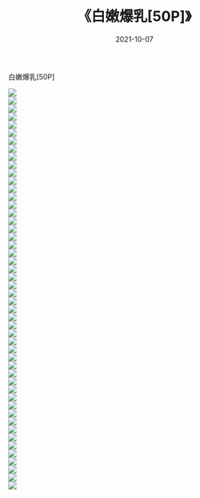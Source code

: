 ﻿---
layout: post
title:  《白嫩爆乳[50P]》
date:   2021-10-07
img: http://pic.660000.xyz/1:/性感/2021/白嫩爆乳[50P]/000.jpg
categories: [美女, 清纯, 唯美]
---

白嫩爆乳[50P]

  ![](http://pic.660000.xyz/1:/性感/2021/白嫩爆乳[50P]/001.jpg) <br> ![](http://pic.660000.xyz/1:/性感/2021/白嫩爆乳[50P]/002.jpg) <br> ![](http://pic.660000.xyz/1:/性感/2021/白嫩爆乳[50P]/003.jpg) <br> ![](http://pic.660000.xyz/1:/性感/2021/白嫩爆乳[50P]/004.jpg) <br> ![](http://pic.660000.xyz/1:/性感/2021/白嫩爆乳[50P]/005.jpg) <br> ![](http://pic.660000.xyz/1:/性感/2021/白嫩爆乳[50P]/006.jpg) <br> ![](http://pic.660000.xyz/1:/性感/2021/白嫩爆乳[50P]/007.jpg) <br> ![](http://pic.660000.xyz/1:/性感/2021/白嫩爆乳[50P]/008.jpg) <br> ![](http://pic.660000.xyz/1:/性感/2021/白嫩爆乳[50P]/009.jpg) <br> ![](http://pic.660000.xyz/1:/性感/2021/白嫩爆乳[50P]/010.jpg) <br> ![](http://pic.660000.xyz/1:/性感/2021/白嫩爆乳[50P]/011.jpg) <br> ![](http://pic.660000.xyz/1:/性感/2021/白嫩爆乳[50P]/012.jpg) <br> ![](http://pic.660000.xyz/1:/性感/2021/白嫩爆乳[50P]/013.jpg) <br> ![](http://pic.660000.xyz/1:/性感/2021/白嫩爆乳[50P]/014.jpg) <br> ![](http://pic.660000.xyz/1:/性感/2021/白嫩爆乳[50P]/015.jpg) <br> ![](http://pic.660000.xyz/1:/性感/2021/白嫩爆乳[50P]/016.jpg) <br> ![](http://pic.660000.xyz/1:/性感/2021/白嫩爆乳[50P]/017.jpg) <br> ![](http://pic.660000.xyz/1:/性感/2021/白嫩爆乳[50P]/018.jpg) <br> ![](http://pic.660000.xyz/1:/性感/2021/白嫩爆乳[50P]/019.jpg) <br> ![](http://pic.660000.xyz/1:/性感/2021/白嫩爆乳[50P]/020.jpg) <br> ![](http://pic.660000.xyz/1:/性感/2021/白嫩爆乳[50P]/021.jpg) <br> ![](http://pic.660000.xyz/1:/性感/2021/白嫩爆乳[50P]/022.jpg) <br> ![](http://pic.660000.xyz/1:/性感/2021/白嫩爆乳[50P]/023.jpg) <br> ![](http://pic.660000.xyz/1:/性感/2021/白嫩爆乳[50P]/024.jpg) <br> ![](http://pic.660000.xyz/1:/性感/2021/白嫩爆乳[50P]/025.jpg) <br> ![](http://pic.660000.xyz/1:/性感/2021/白嫩爆乳[50P]/026.jpg) <br> ![](http://pic.660000.xyz/1:/性感/2021/白嫩爆乳[50P]/027.jpg) <br> ![](http://pic.660000.xyz/1:/性感/2021/白嫩爆乳[50P]/028.jpg) <br> ![](http://pic.660000.xyz/1:/性感/2021/白嫩爆乳[50P]/029.jpg) <br> ![](http://pic.660000.xyz/1:/性感/2021/白嫩爆乳[50P]/030.jpg) <br> ![](http://pic.660000.xyz/1:/性感/2021/白嫩爆乳[50P]/031.jpg) <br> ![](http://pic.660000.xyz/1:/性感/2021/白嫩爆乳[50P]/032.jpg) <br> ![](http://pic.660000.xyz/1:/性感/2021/白嫩爆乳[50P]/033.jpg) <br> ![](http://pic.660000.xyz/1:/性感/2021/白嫩爆乳[50P]/034.jpg) <br> ![](http://pic.660000.xyz/1:/性感/2021/白嫩爆乳[50P]/035.jpg) <br> ![](http://pic.660000.xyz/1:/性感/2021/白嫩爆乳[50P]/036.jpg) <br> ![](http://pic.660000.xyz/1:/性感/2021/白嫩爆乳[50P]/037.jpg) <br> ![](http://pic.660000.xyz/1:/性感/2021/白嫩爆乳[50P]/038.jpg) <br> ![](http://pic.660000.xyz/1:/性感/2021/白嫩爆乳[50P]/039.jpg) <br> ![](http://pic.660000.xyz/1:/性感/2021/白嫩爆乳[50P]/040.jpg) <br> ![](http://pic.660000.xyz/1:/性感/2021/白嫩爆乳[50P]/041.jpg) <br> ![](http://pic.660000.xyz/1:/性感/2021/白嫩爆乳[50P]/042.jpg) <br> ![](http://pic.660000.xyz/1:/性感/2021/白嫩爆乳[50P]/043.jpg) <br> ![](http://pic.660000.xyz/1:/性感/2021/白嫩爆乳[50P]/044.jpg) <br> ![](http://pic.660000.xyz/1:/性感/2021/白嫩爆乳[50P]/045.jpg) <br> ![](http://pic.660000.xyz/1:/性感/2021/白嫩爆乳[50P]/046.jpg) <br> ![](http://pic.660000.xyz/1:/性感/2021/白嫩爆乳[50P]/047.jpg) <br> ![](http://pic.660000.xyz/1:/性感/2021/白嫩爆乳[50P]/048.jpg) <br> ![](http://pic.660000.xyz/1:/性感/2021/白嫩爆乳[50P]/049.jpg) <br> ![](http://pic.660000.xyz/1:/性感/2021/白嫩爆乳[50P]/050.jpg) <br>